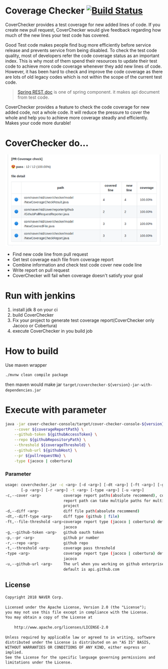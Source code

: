 # Coverage Checker [![Build Status](https://travis-ci.org/naver/cover-checker.svg?branch=master)](https://travis-ci.org/naver/cover-checker)

CoverChecker provides a test coverage for new added lines of code.
If you create new pull request, CoverChecker would give feedback regarding how much of the new lines your test code has covered.

Good Test code makes people find bug more efficiently before service release and prevents service from being disabled.
To check the test code quality, most of developers refer the code coverage status as an important index.
This is why most of them spend their resources to update their test code to achieve more code coverage whenever they add new lines of code.
However, it has been hard to check and improve the code coverage as there are lots of old legacy codes which is not within the scope of the current test code.

> [Spring REST doc](https://spring.io/projects/spring-restdocs) is one of spring component. it makes api document from test code.

CoverChecker provides a feature to check the code coverage for new added code, not a whole code.
It will reduce the pressure to cover the whole and help you to achieve more coverage steadly and efficiently.
Makes your code more durable!

# CoverChecker do...

![example](doc/example.png)

- Find new code line from pull request
- Get test coverage each file from coverage report
- Combine information and check test code cover new code line
- Write report on pull request
- CoverChecker will fail when coverage doesn't satisfy your goal

# Run with jenkins

1. install jdk 8 on your ci
2. build CoverChecker
3.  Fix your project to generate test coverage report(CoverChecker only Jacoco or Cobertura)
4. execute CoverChecker in you build job

# How to build

Use maven wrapper

```sh
./mvnw clean compile package
```

then maven would make jar `target/coverchecker-${version}-jar-with-dependencies.jar`

# Execute with parameter

```sh
java -jar cover-checker-console/target/cover-checker-console-${version}-jar-with-dependencies.jar \
    --cover ${coverageReportPath} \
    --github-token ${githubAccessToken} \
    --repo ${githubRepositoryPath} \
    --threshold ${coverageThreshold} \
    --github-url ${githubHost} \
    --pr ${pullrequestNo} \
    -type (jacoco | cobertura)
```

### Parameter

```sh
usage: coverchecker.jar -c <arg> [-d <arg>] [-dt <arg>] [-ft <arg>] [-g <arg>]
       [-p <arg>] [-r <arg>] -t <arg> [-type <arg>] [-u <arg>]
-c,--cover <arg>          coverage report paths(absolute recommend), coverage
                          report path can take multiple paths for multi-module
                          project
-d,--diff <arg>           diff file path(absolute recommend)
-dt,--diff-type <arg>     diff type (github | file)
-ft,--file-threshold <arg>coverage report type (jacoco | cobertura) default is
                          jacoco
-g,--github-token <arg>   github oauth token
-p,--pr <arg>             github pr number
-r,--repo <arg>           github repo
-t,--threshold <arg>      coverage pass threshold
-type <arg>               coverage report type (jacoco | cobertura) default is
                          jacoco
-u,--github-url <arg>     The url when you working on github enterprise url.
                          default is api.github.com
```

## License

```
Copyright 2018 NAVER Corp.

Licensed under the Apache License, Version 2.0 (the "License");
you may not use this file except in compliance with the License.
You may obtain a copy of the License at

    http://www.apache.org/licenses/LICENSE-2.0

Unless required by applicable law or agreed to in writing, software
distributed under the License is distributed on an "AS IS" BASIS,
WITHOUT WARRANTIES OR CONDITIONS OF ANY KIND, either express or implied.
See the License for the specific language governing permissions and
limitations under the License.
```
